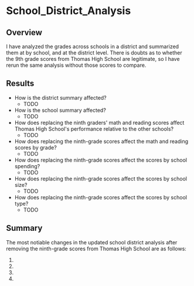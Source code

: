 # School_District_Analysis

## Overview
I have analyzed the grades across schools in a district and summarized them at by school, and at the district level. There is doubts as to whether the 9th grade scores from Thomas High School are legitimate, so I have rerun the same analysis without those scores to compare. 

## Results
- How is the district summary affected?
    - TODO
- How is the school summary affected?
    - TODO
- How does replacing the ninth graders' math and reading scores affect Thomas High School's performance relative to the other schools?
    - TODO
- How does replacing the ninth-grade scores affect the math and reading scores by grade?
    - TODO
- How does replacing the ninth-grade scores affect the scores by school spending?
    - TODO
- How does replacing the ninth-grade scores affect the scores by school size?
    - TODO
- How does replacing the ninth-grade scores affect the scores by school type?
    - TODO

## Summary
The most notiable changes in the updated school district analysis after removing the ninth-grade scores from Thomas High School are as follows:

1. 
2. 
3. 
4. 